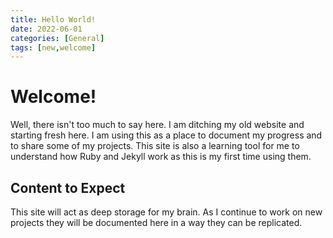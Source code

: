 ```yaml
---
title: Hello World!
date: 2022-06-01
categories: [General]
tags: [new,welcome]
---
```


# Welcome!
Well, there isn't too much to say here. I am ditching my old website and starting fresh here. I am using this as a place to document my progress and to share some of my projects. This site is also a learning tool for me to understand how Ruby and Jekyll work as this is my first time using them. 

## Content to Expect
This site will act as deep storage for my brain. As I continue to work on new projects they will be documented here in a way they can be replicated.